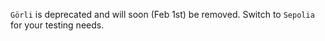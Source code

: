 `Görli` is deprecated and will soon (Feb 1st) be removed. Switch to `Sepolia` for your testing needs.
